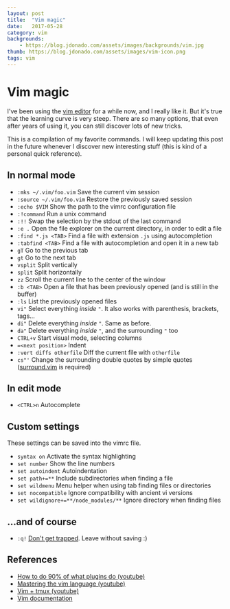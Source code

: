 ```yaml
---
layout: post
title:  "Vim magic"
date:   2017-05-28
category: vim
backgrounds:
    - https://blog.jdonado.com/assets/images/backgrounds/vim.jpg
thumb: https://blog.jdonado.com/assets/images/vim-icon.png
tags: vim
---
```


# Vim magic

I've been using the [vim editor](http://www.vim.org) for a while now, and I really like it. But it's true that the learning curve is very steep. There are so many options, that even after years of using it, you can still discover lots of new tricks.

This is a compilation of my favorite commands. I will keep updating this post in the future whenever I discover new interesting stuff (this is kind of a personal quick reference).

## In normal mode

- `:mks ~/.vim/foo.vim` Save the current vim session
- `:source ~/.vim/foo.vim` Restore the previously saved session
- `:echo $VIM` Show the path to the vimrc configuration file
- `:!command` Run a unix command
- `:!!` Swap the selection by the stdout of the last command
- `:e .` Open the file explorer on the current directory, in order to edit a file
- `:find *.js <TAB>` Find a file with extension `.js` using autocompletion
- `:tabfind <TAB>` Find a file with autocompletion and open it in a new tab
- `gT` Go to the previous tab
- `gt` Go to the next tab
- `vsplit` Split vertically
- `split` Split horizontally
- `zz` Scroll the current line to the center of the window
- `:b <TAB>` Open a file that has been previously opened (and is still in the buffer)
- `:ls` List the previously opened files
- `vi"` Select everything *inside* `"`. It also works with parenthesis, brackets, tags...
- `di"` Delete everything *inside* `"`. Same as before.
- `da"` Delete everything *inside* `"`, and the surrounding `"` too
- `CTRL+v` Start visual mode, selecting columns
- `=<next position>` Indent
- `:vert diffs otherfile` Diff the current file with `otherfile`
- `cs"'` Change the surrounding double quotes by simple quotes ([surround.vim](http://www.vim.org/scripts/script.php?script_id=1697) is required)

## In edit mode

- `<CTRL>n` Autocomplete

## Custom settings

These settings can be saved into the vimrc file.

- `syntax on` Activate the syntax highlighting
- `set number` Show the line numbers
- `set autoindent` Autoindentation
- `set path+=**` Include subdirectories when finding a file
- `set wildmenu` Menu helper when using tab finding files or directories
- `set nocompatible` Ignore compatibility with ancient vi versions
- `set wildignore+=**/node_modules/**` Ignore directory when finding files

## ...and of course

- `:q!` [Don't get trapped](https://stackoverflow.blog/2017/05/23/stack-overflow-helping-one-million-developers-exit-vim/). Leave without saving :)

## References

- [How to do 90% of what plugins do (youtube)](https://www.youtube.com/watch?v=XA2WjJbmmoM)
- [Mastering the vim language (youtube)](https://www.youtube.com/watch?v=wlR5gYd6um0)
- [Vim + tmux (youtube)](https://www.youtube.com/watch?v=5r6yzFEXajQ&t=310s)
- [Vim documentation](http://www.vim.org/docs.php)